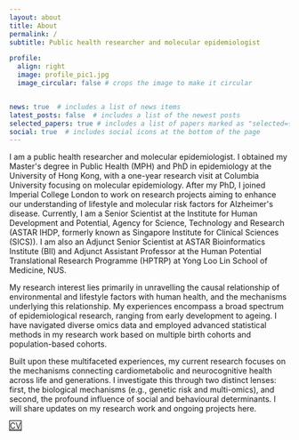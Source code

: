 ```yaml
---
layout: about
title: About
permalink: /
subtitle: Public health researcher and molecular epidemiologist

profile:
  align: right
  image: profile_pic1.jpg
  image_circular: false # crops the image to make it circular


news: true  # includes a list of news items
latest_posts: false  # includes a list of the newest posts
selected_papers: true # includes a list of papers marked as "selected={true}"
social: true  # includes social icons at the bottom of the page
---
```


I am a public health researcher and molecular epidemiologist. I obtained my Master's degree in Public Health (MPH) and PhD in epidemiology at the University of Hong Kong, with a one-year research visit at Columbia University focusing on molecular epidemiology. After my PhD, I joined Imperial College London to work on research projects aiming to enhance our understanding of lifestyle and molecular risk factors for Alzheimer's disease. Currently, I am a Senior Scientist at the Institute for Human Development and Potential, Agency for Science, Technology and Research (ASTAR IHDP, formerly known as Singapore Institute for Clinical Sciences (SICS)). I am also an Adjunct Senior Scientist at ASTAR Bioinformatics Institute (BII) and Adjunct Assistant Professor at the Human Potential Translational Research Programme (HPTRP) at Yong Loo Lin School of Medicine, NUS. 

My research interest lies primarily in unravelling the causal relationship of environmental and lifestyle factors with human health, and the mechanisms underlying this relationship. My experiences encompass a broad spectrum of epidemiological research, ranging from early development to ageing. I have navigated diverse omics data and employed advanced statistical methods in my research work based on multiple birth cohorts and population-based cohorts. 

Built upon these multifaceted experiences, my current research focuses on the mechanisms connecting cardiometabolic and neurocognitive health across life and generations. I investigate this through two distinct lenses: first, the biological mechanisms (e.g., genetic risk and multi-omics), and second, the profound influence of social and behavioural determinants. I will share updates on my research work and ongoing projects here.

<a href="https://drive.google.com/file/d/1PeoTzdB4RSRY7xYoUC0w9wlbQWv1WoNH/view?usp=drive_link" class="btn btn-sm z-depth-0" role="button" style="border: 1px solid #000;">CV</a>
